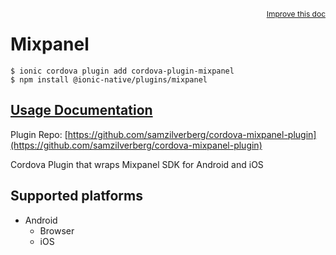 <a style="float:right;font-size:12px;" href="http://github.com/danielsogl/awesome-cordova-plugins/edit/master/src/@awesome-cordova-plugins/plugins/mixpanel/index.ts#L3">
  Improve this doc
</a>

# Mixpanel

```
$ ionic cordova plugin add cordova-plugin-mixpanel
$ npm install @ionic-native/plugins/mixpanel
```

## [Usage Documentation](https://ionicframework.com/docs/native/mixpanel/)

Plugin Repo: [https://github.com/samzilverberg/cordova-mixpanel-plugin](https://github.com/samzilverberg/cordova-mixpanel-plugin)

Cordova Plugin that wraps Mixpanel SDK for Android and iOS

## Supported platforms

- Android
  - Browser
  - iOS
